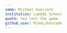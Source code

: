 ```yaml
---
name: Michael Guerrero
institution: Lambda School 
quote: You lost the game.
github_user: MikeLikesCode
---
```

